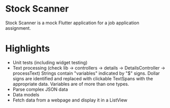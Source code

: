 # Stock Scanner

Stock Scanner is a mock Flutter application for a job application assignment.

# Highlights

- Unit tests (including widget testing)
- Text processing (check lib -> controllers -> details -> DetailsController -> processText)
  Strings contain "variables" indicated by "$" signs. Dollar signs are identified and replaced with clickable TextSpans with the appropriate data. Variables are of       more than one types.
- Parse complex JSON data
- Data models
- Fetch data from a webpage and display it in a ListView
